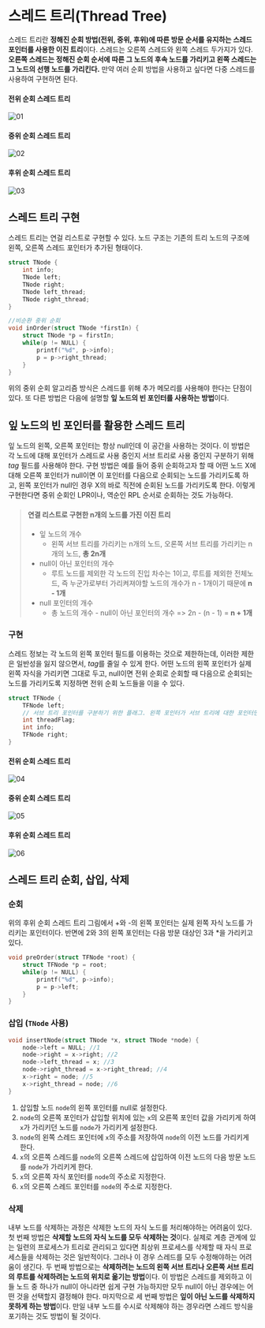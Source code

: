 # 스레드 트리(Thread Tree)

스레드 트리란 **정해진 순회 방법(전위, 중위, 후위)에 따른 방문 순서를 유지하는 스레드 포인터를 사용한 이진 트리**이다. 스레드는 오른쪽 스레드와 왼쪽 스레드 두가지가 있다. **오른쪽 스레드는 정해진 순회 순서에 따른 그 노드의 후속 노드를 가리키고 왼쪽 스레드는 그 노드의 선행 노드를 가리킨다.** 만약 여러 순회 방법을 사용하고 싶다면 다중 스레드를 사용하여 구현하면 된다.

#### 전위 순회 스레드 트리
![01](images/01.jpg)

#### 중위 순회 스레드 트리
![02](images/02.jpg)

#### 후위 순회 스레드 트리
![03](images/03.jpg)


## 스레드 트리 구현

스레드 트리는 연걸 리스트로 구현할 수 있다. 노드 구조는 기존의 트리 노드의 구조에 왼쪽, 오른쪽 스레드 포인터가 추가된 형태이다.

~~~C
struct TNode {
    int info;
    TNode left;
    TNode right;
    TNode left_thread;
    TNode right_thread;
}

//비순환 중위 순회
void inOrder(struct TNode *firstIn) {
    struct TNode *p = firstIn;
    while(p != NULL) {
        printf("%d", p->info);
        p = p->right_thread;
    }
}
~~~

위의 중위 순회 알고리즘 방식은 스레드를 위해 추가 메모리를 사용해야 한다는 단점이 있다. 또 다른 방법은 다음에 설명할 **잎 노드의 빈 포인터를 사용하는 방법**이다.

## 잎 노드의 빈 포인터를 활용한 스레드 트리

잎 노드의 왼쪽, 오른쪽 포인터는 항상 null인데 이 공간을 사용하는 것이다. 이 방법은 각 노드에 대해 포인터가 스레드로 사용 중인지 서브 트리로 사용 중인지 구분하기 위해 *tag* 필드를 사용해야 한다. 구현 방법은 예를 들어 중위 순회하고자 할 때 어떤 노드 X에 대해 오른쪽 포인터가 null이면 이 포인터를 다음으로 순회되는 노드를 가리키도록 하고, 왼쪽 포인터가 null인 경우 X의 바로 직전에 순회된 노드를 가리키도록 한다. 이렇게 구현한다면 중위 순회인 LPR이나, 역순인 RPL 순서로 순회하는 것도 가능하다.

> #### 연결 리스트로 구현한 n개의 노드를 가진 이진 트리
> * 잎 노드의 개수
>   * 왼쪽 서브 트리를 가리키는 n개의 노드, 오론쪽 서브 트리를 가리키는 n개의 노드, **총 2n개**  
> * null이 아닌 포인터의 개수
>   * 루트 노드를 제외한 각 노드의 진입 차수는 1이고, 루트를 제외한 전체노드, 즉 누군가로부터 가리켜져야할 노드의 개수가 n - 1개이기 때문에  **n - 1개**  
> * null 포인터의 개수
>   * 총 노드의 개수 - null이 아닌 포인터의 개수 => 2n - (n - 1) = **n + 1개**

### 구현

스레드 정보는 각 노드의 왼쪽 포인터 필드를 이용하는 것으로 제한하는데, 이러한 제한은 일반성을 잃지 않으면서, *tag*를 줄일 수 있게 한다. 어떤 노드의 왼쪽 포인터가 실제 왼쪽 자식을 가리키면 그대로 두고, null이면 전위 순회로 순회할 때 다음으로 순회되는 노드를 가리키도록 지정하면 전위 순회 노드들을 이을 수 있다.

~~~c
struct TFNode {
    TFNode left;
    // 서브 트리 포인터를 구분하기 위한 플래그. 왼쪽 포인터가 서브 트리에 대한 포인터면 값이 0, 오른쪽 스레드에 대한 포인터라면 1로 설정
    int threadFlag;
    int info;
    TFNode right;
}
~~~

#### 전위 순회 스레드 트리
![04](images/04.jpg)

#### 중위 순회 스레드 트리
![05](images/05.jpg)

#### 후위 순회 스레드 트리
![06](images/06.jpg)

## 스레드 트리 순회, 삽입, 삭제

### 순회

위의 후위 순회 스레드 트리 그림에서 +와 -의 왼쪽 포인터는 실제 왼쪽 자식 노드를 가리키는 포인터이다. 반면에 2와 3의 왼쪽 포인터는 다음 방문 대상인 3과 *을 가리키고 있다. 

~~~c
void preOrder(struct TFNode *root) {
    struct TFNode *p = root;
    while(p != NULL) {
        printf("%d", p->info);
        p = p->left;
    }
}
~~~

### 삽입 (`TNode` 사용)

~~~c
void insertNode(struct TNode *x, struct TNode *node) {
    node->left = NULL; //1
    node->right = x->right; //2
    node->left_thread = x; //3
    node->right_thread = x->right_thread; //4
    x->right = node; //5
    x->right_thread = node; //6
}
~~~
1. 삽입할 노드 `node`의 왼쪽 포인터를 null로 설정한다. 
2. `node`의 오른쪽 포인터가 삽입할 위치에 있는 `x`의 오른쪽 포인터 값을 가리키게 하여 `x`가 가리키던 노드를 `node`가 가리키게 설정한다.  
3. `node`의 왼쪽 스레드 포인터에 `x`의 주소를 저장하여 `node`의 이전 노드를 가리키게 한다.  
4. `x`의 오른쪽 스레드를 `node`의 오른쪽 스레드에 삽입하여 이전 노드의 다음 방문 노드를 `node`가 가리키게 한다.  
5. `x`의 오른쪽 자식 포인터를 `node`의 주소로 지정한다.
6. `x`의 오른쪽 스레드 포인터를 `node`의 주소로 지정한다.

### 삭제

내부 노드를 삭제하는 과정은 삭제한 노드의 자식 노드를 처리해야하는 어려움이 있다. 첫 번째 방법은 **삭제할 노드의 자식 노드를 모두 삭제하는 것**이다. 실제로 계층 관계에 있는 일련의 프로세스가 트리로 관리되고 있다면 최상위 프로세스를 삭제할 때 자식 프로세스들을 삭제하는 것은 일반적이다. 그러나 이 경우 스레드를 모두 수정해야하는 어려움이 생긴다. 두 번째 방법으로는 **삭제하려는 노드의 왼쪽 서브 트리나 오른쪽 서브 트리의 루트를 삭제하려는 노드의 위치로 옮기는 방법**이다. 이 방법은 스레드를 제외하고 이들 노드 중 하나가 null이 아니라면 쉽게 구현 가능하지만 모두 null이 아닌 경우에는 어떤 것을 선택할지 결정해야 한다. 마지막으로 세 번째 방법은 **잎이 아닌 노드를 삭제하지 못하게 하는 방법**이다. 만일 내부 노드를 수시로 삭제해야 하는 경우라면 스레드 방식을 포기하는 것도 방법이 될 것이다.